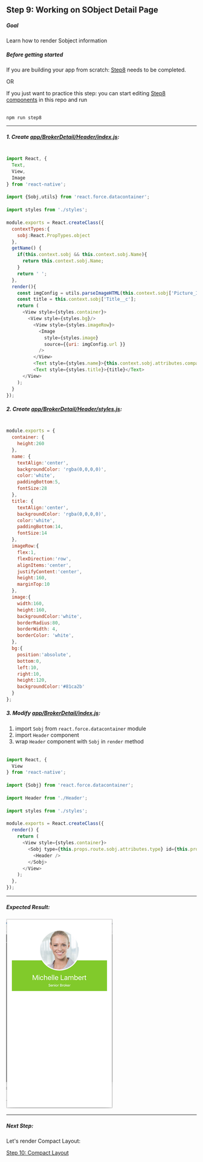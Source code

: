 ## Step 9: Working on SObject Detail Page


##### Goal

Learn how to render Sobject information

##### Before getting started

If you are building your app from scratch: [Step8](/tutorial/step08_list_item_touch_handler/) needs to be completed.

OR

If you just want to practice this step: you can start editing [Step8 components](/tutorial/step08_list_item_touch_handler/) in this repo and run

```

npm run step8

```

***

##### 1. Create [app/BrokerDetail/Header/index.js](/tutorial/step09_sobject_detail_page/app/BrokerDetail/Header/index.js):

```js

import React, {
  Text,
  View,
  Image
} from 'react-native';

import {Sobj,utils} from 'react.force.datacontainer';

import styles from './styles';

module.exports = React.createClass({
  contextTypes:{
    sobj:React.PropTypes.object
  },
  getName() {
    if(this.context.sobj && this.context.sobj.Name){
      return this.context.sobj.Name;
    }
    return ' ';
  },
  render(){
    const imgConfig = utils.parseImageHTML(this.context.sobj['Picture_IMG__c']);
    const title = this.context.sobj['Title__c'];
    return (
      <View style={styles.container}>
        <View style={styles.bg}/>
          <View style={styles.imageRow}>
            <Image 
              style={styles.image}
              source={{uri: imgConfig.url }}
            />
          </View>
          <Text style={styles.name}>{this.context.sobj.attributes.compactTitle}</Text>
          <Text style={styles.title}>{title}</Text>
      </View>
    );
  }
});


```

##### 2. Create [app/BrokerDetail/Header/styles.js](/tutorial/step09_sobject_detail_page/app/BrokerDetail/Header/styles.js):

```js

module.exports = {
  container: {
    height:260
  },
  name: {
    textAlign:'center',
    backgroundColor: 'rgba(0,0,0,0)',
    color:'white',
    paddingBottom:5,
    fontSize:28
  },
  title: {
    textAlign:'center',
    backgroundColor: 'rgba(0,0,0,0)',
    color:'white',
    paddingBottom:14,
    fontSize:14
  },
  imageRow:{
    flex:1,
    flexDirection:'row',
    alignItems:'center',
    justifyContent:'center',
    height:160,
    marginTop:10
  },
  image:{
    width:160,
    height:160,
    backgroundColor:'white',
    borderRadius:80,
    borderWidth: 4, 
    borderColor: 'white',
  },
  bg:{
    position:'absolute',
    bottom:0,
    left:10,
    right:10,
    height:120,
    backgroundColor:'#81ca2b'
  }
};


```

##### 3. Modify [app/BrokerDetail/index.js](/tutorial/step09_sobject_detail_page/app/BrokerDetail/index.js):

1. import `Sobj` from `react.force.datacontainer` module
2. import `Header` component
3. wrap `Header` component with `Sobj` in `render` method

```js

import React, {
  View
} from 'react-native';

import {Sobj} from 'react.force.datacontainer';

import Header from './Header';

import styles from './styles';

module.exports = React.createClass({
  render() {
    return (
      <View style={styles.container}>
        <Sobj type={this.props.route.sobj.attributes.type} id={this.props.route.sobj.Id}>
          <Header />
        </Sobj>
      </View>
    );
  },
});

```

***

##### Expected Result:

![iOS Screenshot](/tutorial/README_FILES/step9.png?raw=true)

***

##### Next Step:

Let's render Compact Layout:

[Step 10: Compact Layout](/tutorial/step10_compact_layout/)
